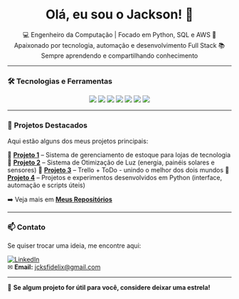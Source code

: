 <h1 align="center">Olá, eu sou o Jackson! 👋</h1>

<p align="center">
💻 Engenheiro da Computação | Focado em Python, SQL e AWS  
🚀 Apaixonado por tecnologia, automação e desenvolvimento Full Stack  
📚 Sempre aprendendo e compartilhando conhecimento  
</p>

---

### 🛠 **Tecnologias e Ferramentas**
<div align="center">
  <img src="https://img.shields.io/badge/-Python-3776AB?style=flat&logo=python&logoColor=white" />
  <img src="https://img.shields.io/badge/-AWS-FF9900?style=flat&logo=amazon-aws&logoColor=white" />
  <img src="https://img.shields.io/badge/-SQL-4479A1?style=flat&logo=mysql&logoColor=white" />
  <img src="https://img.shields.io/badge/-HTML5-E34F26?style=flat&logo=html5&logoColor=white" />
  <img src="https://img.shields.io/badge/-CSS3-1572B6?style=flat&logo=css3&logoColor=white" />
  <img src="https://img.shields.io/badge/-JavaScript-F7DF1E?style=flat&logo=javascript&logoColor=black" />
  <img src="https://img.shields.io/badge/-GitHub-181717?style=flat&logo=github&logoColor=white" />
</div>

---

### 🚀 **Projetos Destacados**
Aqui estão alguns dos meus projetos principais:

🔹 [**Projeto 1**](https://github.com/jackson-fidelix/jack-tech-store) – Sistema de gerenciamento de estoque para lojas de tecnologia 
🔹 [**Projeto 2**](https://github.com/jackson-fidelix/projeto-integrador-VI) – Sistema de Otimização de Luz (energia, painéis solares e sensores) 
🔹 [**Projeto 3**](https://github.com/jackson-fidelix/to-do-list-javascript) – Trello + ToDo - unindo o melhor dos dois mundos
🔹 [**Projeto 4**](https://github.com/jackson-fidelix/python-lab) – Projetos e experimentos desenvolvidos em Python (interface, automação e scripts úteis)

➡️ Veja mais em [**Meus Repositórios**](https://github.com/jackson-fidelix?tab=repositories)  

---

### 📫 **Contato**
Se quiser trocar uma ideia, me encontre aqui:  

[![LinkedIn](https://img.shields.io/badge/-LinkedIn-0077B5?style=flat&logo=linkedin&logoColor=white)](https://www.linkedin.com/in/jackson-fidelix-a3b063229)  
✉ **Email:** jcksfidelix@gmail.com  

---

🌱 **Se algum projeto for útil para você, considere deixar uma estrela!**  

<!--
**jackson-fidelix/jackson-fidelix** is a ✨ _special_ ✨ repository because its `README.md` (this file) appears on your GitHub profile.

Here are some ideas to get you started:

- 🔭 I’m currently working on ...
- 🌱 I’m currently learning ...
- 👯 I’m looking to collaborate on ...
- 🤔 I’m looking for help with ...
- 💬 Ask me about ...
- 📫 How to reach me: ...
- 😄 Pronouns: ...
- ⚡ Fun fact: ...
-->
